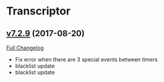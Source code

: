 # Transcriptor

## [v7.2.9](https://github.com/BigWigsMods/Transcriptor/tree/v7.2.9) (2017-08-20)
[Full Changelog](https://github.com/BigWigsMods/Transcriptor/compare/v7.2.8...v7.2.9)

- Fix error when there are 3 special events between timers  
- blacklist update  
- blacklist update  
